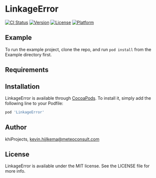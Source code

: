 # LinkageError

[![CI Status](https://img.shields.io/travis/khiProjects/LinkageError.svg?style=flat)](https://travis-ci.org/khiProjects/LinkageError)
[![Version](https://img.shields.io/cocoapods/v/LinkageError.svg?style=flat)](https://cocoapods.org/pods/LinkageError)
[![License](https://img.shields.io/cocoapods/l/LinkageError.svg?style=flat)](https://cocoapods.org/pods/LinkageError)
[![Platform](https://img.shields.io/cocoapods/p/LinkageError.svg?style=flat)](https://cocoapods.org/pods/LinkageError)

## Example

To run the example project, clone the repo, and run `pod install` from the Example directory first.

## Requirements

## Installation

LinkageError is available through [CocoaPods](https://cocoapods.org). To install
it, simply add the following line to your Podfile:

```ruby
pod 'LinkageError'
```

## Author

khiProjects, kevin.hijlkema@meteoconsult.com

## License

LinkageError is available under the MIT license. See the LICENSE file for more info.
